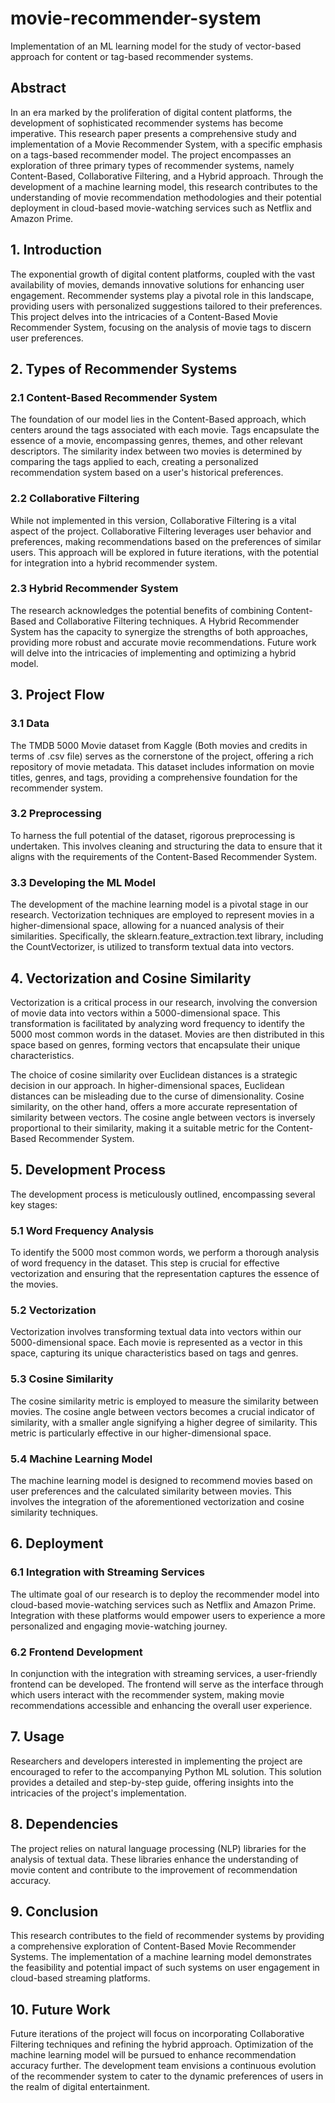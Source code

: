 # movie-recommender-system
Implementation of an ML learning model for the study of vector-based approach for content or tag-based recommender systems.


## Abstract

In an era marked by the proliferation of digital content platforms, the development of sophisticated recommender systems has become imperative. This research paper presents a comprehensive study and implementation of a Movie Recommender System, with a specific emphasis on a tags-based recommender model. The project encompasses an exploration of three primary types of recommender systems, namely Content-Based, Collaborative Filtering, and a Hybrid approach. Through the development of a machine learning model, this research contributes to the understanding of movie recommendation methodologies and their potential deployment in cloud-based movie-watching services such as Netflix and Amazon Prime.

## 1. Introduction

The exponential growth of digital content platforms, coupled with the vast availability of movies, demands innovative solutions for enhancing user engagement. Recommender systems play a pivotal role in this landscape, providing users with personalized suggestions tailored to their preferences. This project delves into the intricacies of a Content-Based Movie Recommender System, focusing on the analysis of movie tags to discern user preferences.

## 2. Types of Recommender Systems

### 2.1 Content-Based Recommender System

The foundation of our model lies in the Content-Based approach, which centers around the tags associated with each movie. Tags encapsulate the essence of a movie, encompassing genres, themes, and other relevant descriptors. The similarity index between two movies is determined by comparing the tags applied to each, creating a personalized recommendation system based on a user's historical preferences.

### 2.2 Collaborative Filtering

While not implemented in this version, Collaborative Filtering is a vital aspect of the project. Collaborative Filtering leverages user behavior and preferences, making recommendations based on the preferences of similar users. This approach will be explored in future iterations, with the potential for integration into a hybrid recommender system.

### 2.3 Hybrid Recommender System

The research acknowledges the potential benefits of combining Content-Based and Collaborative Filtering techniques. A Hybrid Recommender System has the capacity to synergize the strengths of both approaches, providing more robust and accurate movie recommendations. Future work will delve into the intricacies of implementing and optimizing a hybrid model.

## 3. Project Flow

### 3.1 Data

The TMDB 5000 Movie dataset from Kaggle (Both movies and credits in terms of .csv file) serves as the cornerstone of the project, offering a rich repository of movie metadata. This dataset includes information on movie titles, genres, and tags, providing a comprehensive foundation for the recommender system.

### 3.2 Preprocessing

To harness the full potential of the dataset, rigorous preprocessing is undertaken. This involves cleaning and structuring the data to ensure that it aligns with the requirements of the Content-Based Recommender System.

### 3.3 Developing the ML Model

The development of the machine learning model is a pivotal stage in our research. Vectorization techniques are employed to represent movies in a higher-dimensional space, allowing for a nuanced analysis of their similarities. Specifically, the sklearn.feature_extraction.text library, including the CountVectorizer, is utilized to transform textual data into vectors.

## 4. Vectorization and Cosine Similarity

Vectorization is a critical process in our research, involving the conversion of movie data into vectors within a 5000-dimensional space. This transformation is facilitated by analyzing word frequency to identify the 5000 most common words in the dataset. Movies are then distributed in this space based on genres, forming vectors that encapsulate their unique characteristics.

The choice of cosine similarity over Euclidean distances is a strategic decision in our approach. In higher-dimensional spaces, Euclidean distances can be misleading due to the curse of dimensionality. Cosine similarity, on the other hand, offers a more accurate representation of similarity between vectors. The cosine angle between vectors is inversely proportional to their similarity, making it a suitable metric for the Content-Based Recommender System.

## 5. Development Process

The development process is meticulously outlined, encompassing several key stages:

### 5.1 Word Frequency Analysis

To identify the 5000 most common words, we perform a thorough analysis of word frequency in the dataset. This step is crucial for effective vectorization and ensuring that the representation captures the essence of the movies.

### 5.2 Vectorization

Vectorization involves transforming textual data into vectors within our 5000-dimensional space. Each movie is represented as a vector in this space, capturing its unique characteristics based on tags and genres.

### 5.3 Cosine Similarity

The cosine similarity metric is employed to measure the similarity between movies. The cosine angle between vectors becomes a crucial indicator of similarity, with a smaller angle signifying a higher degree of similarity. This metric is particularly effective in our higher-dimensional space.

### 5.4 Machine Learning Model

The machine learning model is designed to recommend movies based on user preferences and the calculated similarity between movies. This involves the integration of the aforementioned vectorization and cosine similarity techniques.

## 6. Deployment

### 6.1 Integration with Streaming Services

The ultimate goal of our research is to deploy the recommender model into cloud-based movie-watching services such as Netflix and Amazon Prime. Integration with these platforms would empower users to experience a more personalized and engaging movie-watching journey.

### 6.2 Frontend Development

In conjunction with the integration with streaming services, a user-friendly frontend can be developed. The frontend will serve as the interface through which users interact with the recommender system, making movie recommendations accessible and enhancing the overall user experience.

## 7. Usage

Researchers and developers interested in implementing the project are encouraged to refer to the accompanying Python ML solution. This solution provides a detailed and step-by-step guide, offering insights into the intricacies of the project's implementation.

## 8. Dependencies

The project relies on natural language processing (NLP) libraries for the analysis of textual data. These libraries enhance the understanding of movie content and contribute to the improvement of recommendation accuracy.

## 9. Conclusion

This research contributes to the field of recommender systems by providing a comprehensive exploration of Content-Based Movie Recommender Systems. The implementation of a machine learning model demonstrates the feasibility and potential impact of such systems on user engagement in cloud-based streaming platforms.

## 10. Future Work

Future iterations of the project will focus on incorporating Collaborative Filtering techniques and refining the hybrid approach. Optimization of the machine learning model will be pursued to enhance recommendation accuracy further. The development team envisions a continuous evolution of the recommender system to cater to the dynamic preferences of users in the realm of digital entertainment.
